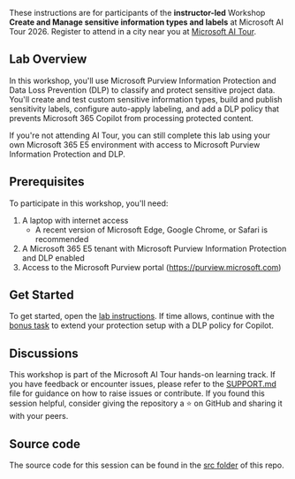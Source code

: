 These instructions are for participants of the **instructor-led** Workshop **Create and Manage sensitive information types and labels** at Microsoft AI Tour 2026. Register to attend in a city near you at [Microsoft AI Tour](https://aitour.microsoft.com/).

## Lab Overview

In this workshop, you'll use Microsoft Purview Information Protection and Data Loss Prevention (DLP) to classify and protect sensitive project data. You'll create and test custom sensitive information types, build and publish sensitivity labels, configure auto-apply labeling, and add a DLP policy that prevents Microsoft 365 Copilot from processing protected content.

If you're not attending AI Tour, you can still complete this lab using your own Microsoft 365 E5 environment with access to Microsoft Purview Information Protection and DLP.

## Prerequisites

To participate in this workshop, you'll need:

1. A laptop with internet access
   - A recent version of Microsoft Edge, Google Chrome, or Safari is recommended
1. A Microsoft 365 E5 tenant with Microsoft Purview Information Protection and DLP enabled
1. Access to the Microsoft Purview portal (https://purview.microsoft.com)

## Get Started

To get started, open the [lab instructions](./instructions/MIP-1-information-protection.md). If time allows, continue with the [bonus task](./instructions/MIP-2-bonus-dlp.md) to extend your protection setup with a DLP policy for Copilot.

## Discussions

This workshop is part of the Microsoft AI Tour hands-on learning track. If you have feedback or encounter issues, please refer to the [SUPPORT.md](../SUPPORT.md) file for guidance on how to raise issues or contribute. If you found this session helpful, consider giving the repository a ⭐ on GitHub and sharing it with your peers.

## Source code

The source code for this session can be found in the [src folder](../src) of this repo.
